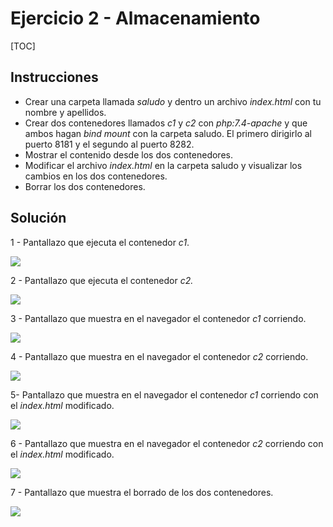# Ejercicio 2 - Almacenamiento



[TOC]

## Instrucciones

- Crear una carpeta llamada *saludo* y dentro un archivo *index.html* con tu nombre y apellidos.
- Crear dos contenedores llamados *c1* y *c2* con *php:7.4-apache* y que ambos hagan *bind mount* con la carpeta saludo. El primero dirigirlo al puerto 8181 y el segundo al puerto 8282.
- Mostrar el contenido desde los dos contenedores.
- Modificar el archivo *index.html* en la carpeta saludo y visualizar los cambios en los dos contenedores.
- Borrar los dos contenedores.

## Solución

1 - Pantallazo que ejecuta el contenedor *c1*.

![](c:\Users\rebel\desktop\DESPLIEGUE\EJERCICIO2\pantalla1.jpg)



2 - Pantallazo que ejecuta el contenedor *c2.*

![](c:\Users\rebel\desktop\DESPLIEGUE\EJERCICIO2\pantalla2.jpg)



3 - Pantallazo que muestra en el navegador el contenedor *c1* corriendo.

![](c:\Users\rebel\desktop\DESPLIEGUE\EJERCICIO2\pantalla3.jpg)



4 - Pantallazo que muestra en el navegador el contenedor *c2* corriendo.

![](c:\Users\rebel\desktop\DESPLIEGUE\EJERCICIO2\pantalla4.jpg)



5- Pantallazo que muestra en el navegador el contenedor *c1* corriendo con el *index.html* modificado.

![](c:\Users\rebel\desktop\DESPLIEGUE\EJERCICIO2\pantalla5.jpg)



6 - Pantallazo que muestra en el navegador el contenedor *c2* corriendo con el *index.html* modificado.

![](c:\Users\rebel\desktop\DESPLIEGUE\EJERCICIO2\pantalla6.jpg)



7 - Pantallazo que muestra el borrado de los dos contenedores.

![](c:\Users\rebel\desktop\DESPLIEGUE\EJERCICIO2\pantalla7.jpg)